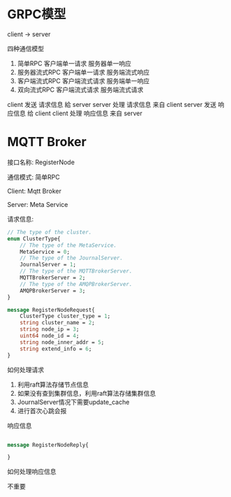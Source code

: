 # GRPC模型
client -> server

四种通信模型
1. 简单RPC 客户端单一请求 服务器单一响应
2. 服务器流式RPC 客户端单一请求 服务端流式响应
3. 客户端流式RPC 客户端流式请求 服务端单一响应
4. 双向流式RPC 客户端流式请求 服务端流式请求

client 发送 请求信息 給 server
server 处理 请求信息 来自 client
server 发送 响应信息 给 client
client 处理 响应信息 来自 server

# MQTT Broker

接口名称: RegisterNode

通信模式: 简单RPC

Client: Mqtt Broker

Server: Meta Service

请求信息:

```protobuf
// The type of the cluster.
enum ClusterType{
    // The type of the MetaService.
    MetaService = 0;
    // The type of the JournalServer.
    JournalServer = 1;
    // The type of the MQTTBrokerServer.
    MQTTBrokerServer = 2;
    // The type of the AMQPBrokerServer.
    AMQPBrokerServer = 3;
}

message RegisterNodeRequest{
    ClusterType cluster_type = 1;
    string cluster_name = 2;
    string node_ip = 3;
    uint64 node_id = 4;
    string node_inner_addr = 5;
    string extend_info = 6;
}

```


如何处理请求

1. 利用raft算法存储节点信息
2. 如果没有查到集群信息，利用raft算法存储集群信息
3. JournalServer情况下需要update_cache
4. 进行首次心跳会报

响应信息

```protobuf

message RegisterNodeReply{

}
```

如何处理响应信息

不重要
